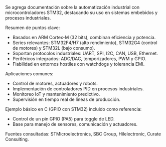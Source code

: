 Se agrega documentación sobre la automatización industrial con
microcontroladores STM32, destacando su uso en sistemas embebidos
y procesos industriales.

Resumen de puntos clave:
- Basados en ARM Cortex-M (32 bits), combinan eficiencia y potencia.
- Series relevantes: STM32F4/H7 (alto rendimiento), STM32G4 (control
  de motores) y STM32L (bajo consumo).
- Soportan protocolos industriales: UART, SPI, I2C, CAN, USB, Ethernet.
- Periféricos integrados: ADC/DAC, temporizadores, PWM y GPIO.
- Fiabilidad en entornos hostiles con watchdogs y tolerancia EMI.

Aplicaciones comunes:
- Control de motores, actuadores y robots.
- Implementación de controladores PID en procesos industriales.
- Monitoreo IoT y mantenimiento predictivo.
- Supervisión en tiempo real de líneas de producción.

Ejemplo básico en C (GPIO con STM32) incluido como referencia:
- Control de un pin GPIO (PA5) para toggle de LED.
- Base para manejo de sensores, comunicación y actuadores.

Fuentes consultadas:
STMicroelectronics, SBC Group, Hilelectronic, Curate Consulting.
